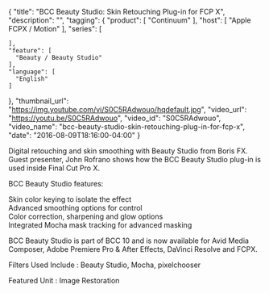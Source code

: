 {
  "title": "BCC Beauty Studio: Skin Retouching Plug-in for FCP X",
  "description": "",
  "tagging": {
    "product": [
      "Continuum"
    ],
    "host": [
      "Apple FCPX / Motion"
    ],
    "series": [

    ],
    "feature": [
      "Beauty / Beauty Studio"
    ],
    "language": [
      "English"
    ]
  },
  "thumbnail_url": "https://img.youtube.com/vi/S0C5RAdwouo/hqdefault.jpg",
  "video_url": "https://youtu.be/S0C5RAdwouo",
  "video_id": "S0C5RAdwouo",
  "video_name": "bcc-beauty-studio-skin-retouching-plug-in-for-fcp-x",
  "date": "2016-08-09T18:16:00-04:00"
}

Digital retouching and skin smoothing with Beauty Studio from Boris FX. Guest
presenter, John Rofrano shows how the BCC Beauty Studio plug-in is used inside
Final Cut Pro X.  
  
BCC Beauty Studio features:  
  
Skin color keying to isolate the effect  
Advanced smoothing options for control  
Color correction, sharpening and glow options  
Integrated Mocha mask tracking for advanced masking  
  
BCC Beauty Studio is part of BCC 10 and is now available for Avid Media
Composer, Adobe Premiere Pro &amp; After Effects, DaVinci Resolve and FCPX.

Filters Used Include : Beauty Studio, Mocha, pixelchooser

Featured Unit : Image Restoration



